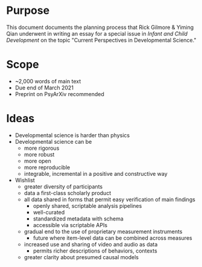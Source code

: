 # Purpose

This document documents the planning process that Rick Gilmore & Yiming Qian underwent in writing an essay for a special issue in *Infant and Child Development* on the topic "Current Perspectives in Developmental Science."

# Scope

- ~2,000 words of main text
- Due end of March 2021
- Preprint on PsyArXiv recommended

# Ideas

- Developmental science is harder than physics
- Developmental science can be
  - more rigorous
  - more robust
  - more open
  - more reproducible
  - integrable, incremental in a positive and constructive way
- Wishlist
  - greater diversity of participants
  - data a first-class scholarly product
  - all data shared in forms that permit easy verification of main findings
    - openly shared, scriptable analysis pipelines
    - well-curated
    - standardized metadata with schema
    - accessible via scriptable APIs
  - gradual end to the use of proprietary measurement instruments
    - future where item-level data can be combined across measures
  - increased use and sharing of video and audio as data
    - permits richer descriptions of behaviors, contexts
  - greater clarity about presumed causal models